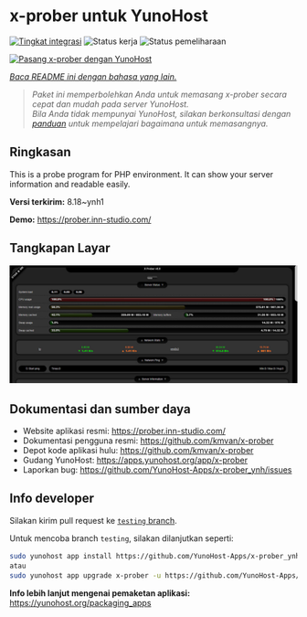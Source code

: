 <!--
N.B.: README ini dibuat secara otomatis oleh <https://github.com/YunoHost/apps/tree/master/tools/readme_generator>
Ini TIDAK boleh diedit dengan tangan.
-->

# x-prober untuk YunoHost

[![Tingkat integrasi](https://dash.yunohost.org/integration/x-prober.svg)](https://ci-apps.yunohost.org/ci/apps/x-prober/) ![Status kerja](https://ci-apps.yunohost.org/ci/badges/x-prober.status.svg) ![Status pemeliharaan](https://ci-apps.yunohost.org/ci/badges/x-prober.maintain.svg)

[![Pasang x-prober dengan YunoHost](https://install-app.yunohost.org/install-with-yunohost.svg)](https://install-app.yunohost.org/?app=x-prober)

*[Baca README ini dengan bahasa yang lain.](./ALL_README.md)*

> *Paket ini memperbolehkan Anda untuk memasang x-prober secara cepat dan mudah pada server YunoHost.*  
> *Bila Anda tidak mempunyai YunoHost, silakan berkonsultasi dengan [panduan](https://yunohost.org/install) untuk mempelajari bagaimana untuk memasangnya.*

## Ringkasan

This is a probe program for PHP environment. It can show your server information and readable easily.


**Versi terkirim:** 8.18~ynh1

**Demo:** <https://prober.inn-studio.com/>

## Tangkapan Layar

![Tangkapan Layar pada x-prober](./doc/screenshots/screenshot.jpg)

## Dokumentasi dan sumber daya

- Website aplikasi resmi: <https://prober.inn-studio.com/>
- Dokumentasi pengguna resmi: <https://github.com/kmvan/x-prober>
- Depot kode aplikasi hulu: <https://github.com/kmvan/x-prober>
- Gudang YunoHost: <https://apps.yunohost.org/app/x-prober>
- Laporkan bug: <https://github.com/YunoHost-Apps/x-prober_ynh/issues>

## Info developer

Silakan kirim pull request ke [`testing` branch](https://github.com/YunoHost-Apps/x-prober_ynh/tree/testing).

Untuk mencoba branch `testing`, silakan dilanjutkan seperti:

```bash
sudo yunohost app install https://github.com/YunoHost-Apps/x-prober_ynh/tree/testing --debug
atau
sudo yunohost app upgrade x-prober -u https://github.com/YunoHost-Apps/x-prober_ynh/tree/testing --debug
```

**Info lebih lanjut mengenai pemaketan aplikasi:** <https://yunohost.org/packaging_apps>

